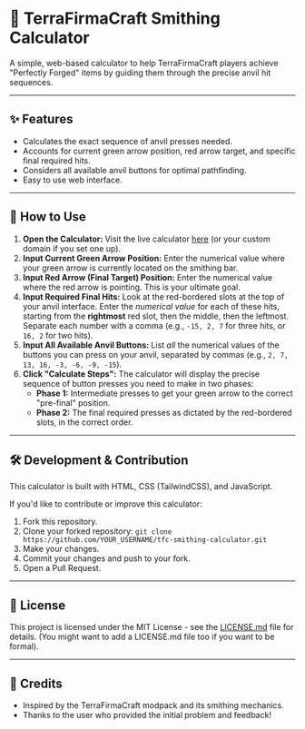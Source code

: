 # 🔨 TerraFirmaCraft Smithing Calculator

A simple, web-based calculator to help TerraFirmaCraft players achieve "Perfectly Forged" items by guiding them through the precise anvil hit sequences.

---

## ✨ Features

* Calculates the exact sequence of anvil presses needed.
* Accounts for current green arrow position, red arrow target, and specific final required hits.
* Considers all available anvil buttons for optimal pathfinding.
* Easy to use web interface.

---

## 🚀 How to Use

1.  **Open the Calculator:** Visit the live calculator [here](https://noufelgaming.github.io/tfc-smithing-calculator/) (or your custom domain if you set one up).
2.  **Input Current Green Arrow Position:** Enter the numerical value where your green arrow is currently located on the smithing bar.
3.  **Input Red Arrow (Final Target) Position:** Enter the numerical value where the red arrow is pointing. This is your ultimate goal.
4.  **Input Required Final Hits:** Look at the red-bordered slots at the top of your anvil interface. Enter the *numerical value* for each of these hits, starting from the **rightmost** red slot, then the middle, then the leftmost. Separate each number with a comma (e.g., `-15, 2, 7` for three hits, or `16, 2` for two hits).
5.  **Input All Available Anvil Buttons:** List *all* the numerical values of the buttons you can press on your anvil, separated by commas (e.g., `2, 7, 13, 16, -3, -6, -9, -15`).
6.  **Click "Calculate Steps":** The calculator will display the precise sequence of button presses you need to make in two phases:
    * **Phase 1:** Intermediate presses to get your green arrow to the correct "pre-final" position.
    * **Phase 2:** The final required presses as dictated by the red-bordered slots, in the correct order.

---

## 🛠️ Development & Contribution

This calculator is built with HTML, CSS (TailwindCSS), and JavaScript.

If you'd like to contribute or improve this calculator:
1.  Fork this repository.
2.  Clone your forked repository: `git clone https://github.com/YOUR_USERNAME/tfc-smithing-calculator.git`
3.  Make your changes.
4.  Commit your changes and push to your fork.
5.  Open a Pull Request.

---

## 📄 License

This project is licensed under the MIT License - see the [LICENSE.md](LICENSE.md) file for details. (You might want to add a LICENSE.md file too if you want to be formal).

---

## 🙏 Credits

* Inspired by the TerraFirmaCraft modpack and its smithing mechanics.
* Thanks to the user who provided the initial problem and feedback!
